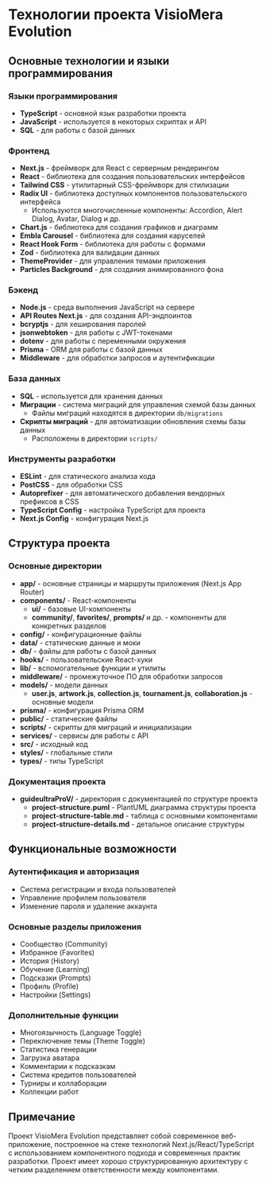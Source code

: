# Технологии проекта VisioMera Evolution

## Основные технологии и языки программирования

### Языки программирования
- **TypeScript** - основной язык разработки проекта
- **JavaScript** - используется в некоторых скриптах и API
- **SQL** - для работы с базой данных

### Фронтенд
- **Next.js** - фреймворк для React с серверным рендерингом
- **React** - библиотека для создания пользовательских интерфейсов
- **Tailwind CSS** - утилитарный CSS-фреймворк для стилизации
- **Radix UI** - библиотека доступных компонентов пользовательского интерфейса
  - Используются многочисленные компоненты: Accordion, Alert Dialog, Avatar, Dialog и др.
- **Chart.js** - библиотека для создания графиков и диаграмм
- **Embla Carousel** - библиотека для создания каруселей
- **React Hook Form** - библиотека для работы с формами
- **Zod** - библиотека для валидации данных
- **ThemeProvider** - для управления темами приложения
- **Particles Background** - для создания анимированного фона

### Бэкенд
- **Node.js** - среда выполнения JavaScript на сервере
- **API Routes Next.js** - для создания API-эндпоинтов
- **bcryptjs** - для хеширования паролей
- **jsonwebtoken** - для работы с JWT-токенами
- **dotenv** - для работы с переменными окружения
- **Prisma** - ORM для работы с базой данных
- **Middleware** - для обработки запросов и аутентификации

### База данных
- **SQL** - используется для хранения данных
- **Миграции** - система миграций для управления схемой базы данных
  - Файлы миграций находятся в директории `db/migrations`
- **Скрипты миграций** - для автоматизации обновления схемы базы данных
  - Расположены в директории `scripts/`

### Инструменты разработки
- **ESLint** - для статического анализа кода
- **PostCSS** - для обработки CSS
- **Autoprefixer** - для автоматического добавления вендорных префиксов в CSS
- **TypeScript Config** - настройка TypeScript для проекта
- **Next.js Config** - конфигурация Next.js

## Структура проекта

### Основные директории
- **app/** - основные страницы и маршруты приложения (Next.js App Router)
- **components/** - React-компоненты
  - **ui/** - базовые UI-компоненты
  - **community/**, **favorites/**, **prompts/** и др. - компоненты для конкретных разделов
- **config/** - конфигурационные файлы
- **data/** - статические данные и моки
- **db/** - файлы для работы с базой данных
- **hooks/** - пользовательские React-хуки
- **lib/** - вспомогательные функции и утилиты
- **middleware/** - промежуточное ПО для обработки запросов
- **models/** - модели данных
  - **user.js**, **artwork.js**, **collection.js**, **tournament.js**, **collaboration.js** - основные модели
- **prisma/** - конфигурация Prisma ORM
- **public/** - статические файлы
- **scripts/** - скрипты для миграций и инициализации
- **services/** - сервисы для работы с API
- **src/** - исходный код
- **styles/** - глобальные стили
- **types/** - типы TypeScript

### Документация проекта
- **guideultraProV/** - директория с документацией по структуре проекта
  - **project-structure.puml** - PlantUML диаграмма структуры проекта
  - **project-structure-table.md** - таблица с основными компонентами
  - **project-structure-details.md** - детальное описание структуры

## Функциональные возможности

### Аутентификация и авторизация
- Система регистрации и входа пользователей
- Управление профилем пользователя
- Изменение пароля и удаление аккаунта

### Основные разделы приложения
- Сообщество (Community)
- Избранное (Favorites)
- История (History)
- Обучение (Learning)
- Подсказки (Prompts)
- Профиль (Profile)
- Настройки (Settings)

### Дополнительные функции
- Многоязычность (Language Toggle)
- Переключение темы (Theme Toggle)
- Статистика генерации
- Загрузка аватара
- Комментарии к подсказкам
- Система кредитов пользователей
- Турниры и коллаборации
- Коллекции работ

## Примечание

Проект VisioMera Evolution представляет собой современное веб-приложение, построенное на стеке технологий Next.js/React/TypeScript с использованием компонентного подхода и современных практик разработки. Проект имеет хорошо структурированную архитектуру с четким разделением ответственности между компонентами.